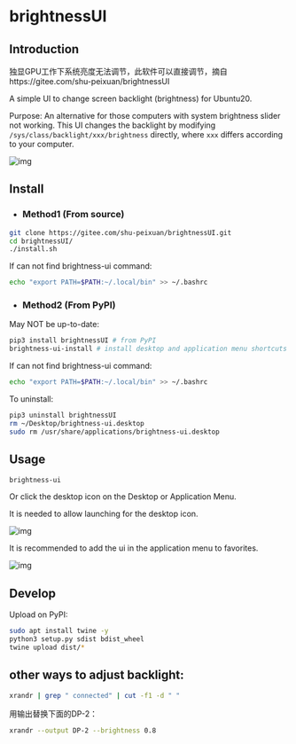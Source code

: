 # brightnessUI

## Introduction
独显GPU工作下系统亮度无法调节，此软件可以直接调节，摘自https://gitee.com/shu-peixuan/brightnessUI

A simple UI to change screen backlight (brightness) for Ubuntu20.

Purpose: An alternative for those computers with system brightness slider not working. This UI changes the backlight by modifying `/sys/class/backlight/xxx/brightness` directly, where `xxx` differs according to your computer.

![img](https://gitee.com/shu-peixuan/brightnessUI/raw/master/pictures/ui.png)

## Install

- ### Method1 (From source)


```bash
git clone https://gitee.com/shu-peixuan/brightnessUI.git
cd brightnessUI/
./install.sh
```
If can not find brightness-ui command:

```bash
echo "export PATH=$PATH:~/.local/bin" >> ~/.bashrc
```

- ### Method2 (From PyPI)

May NOT be up-to-date:

```bash
pip3 install brightnessUI # from PyPI
brightness-ui-install # install desktop and application menu shortcuts
```

If can not find brightness-ui command:

```bash
echo "export PATH=$PATH:~/.local/bin" >> ~/.bashrc
```

To uninstall:

```bash
pip3 uninstall brightnessUI
rm ~/Desktop/brightness-ui.desktop
sudo rm /usr/share/applications/brightness-ui.desktop
```

## Usage

```bash
brightness-ui
```

Or click the desktop icon on the Desktop or Application Menu. 

It is needed to allow launching for the desktop icon.

![img](https://gitee.com/shu-peixuan/brightnessUI/raw/master/pictures/allow_lauching.png)

It is recommended to add the ui in the application menu to favorites.

![img](https://gitee.com/shu-peixuan/brightnessUI/raw/master/pictures/add_to_favorites.png)

## Develop

Upload on PyPI:

```bash
sudo apt install twine -y
python3 setup.py sdist bdist_wheel
twine upload dist/*
```

## other ways to adjust backlight:

```bash
xrandr | grep " connected" | cut -f1 -d " "
```

用输出替换下面的DP-2：

```bash
xrandr --output DP-2 --brightness 0.8
```
